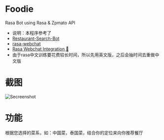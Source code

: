 # Foodie
Rasa Bot using Rasa & Zpmato API
- 说明：本程序参考了
- [Restaurant-Search-Bot](https://github.com/JiteshGaikwad/Restaurant-Search-Bot)
- [rasa-webchat](https://github.com/botfront/rasa-webchat)
- [Rasa Webchat Integration 🤖](https://www.youtube.com/watch?v=J1n3Y8SVxVM&t=228s)
- 由于rasa中文训练要花费较长时间，所以先用英文版，之后会抽时间去重做中文版


# 截图
![Secreenshot](https://github.com/Sugar-Joe/RestrauranBot/blob/master/1.PNG)

# 功能
根据您选择的菜系，如：中国菜，泰国菜，结合你的定位来向你推荐餐厅
